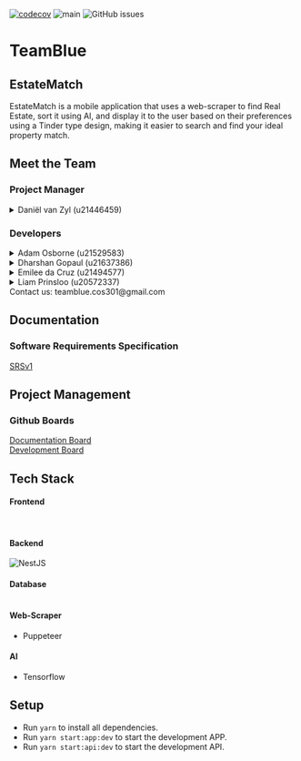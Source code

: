 [![codecov](https://codecov.io/gh/COS301-SE-2023/EstateMatch/branch/main/graph/badge.svg?token=M20C3A1SU1)](https://codecov.io/gh/COS301-SE-2023/EstateMatch)
![main](https://github.com/COS301-SE-2023/EstateMatch/actions/workflows/CI.yml/badge.svg?branch=main)
![GitHub issues](https://img.shields.io/github/issues/COS301-SE-2023/EstateMatch)

#  TeamBlue
## EstateMatch
EstateMatch is a mobile application that uses a web-scraper to find Real Estate, sort it using
AI, and display it to the user based on their preferences using a Tinder type design, making
it easier to search and find your ideal property match.

## Meet the Team

### Project Manager
<details><summary>Daniël van Zyl (u21446459)</summary><br>
<p>
Daniël is a BSC Computer Science student with a special interest in AI and security. He also likes maths and doesn't mind spending time solving more complex problems. He has experience working with C++, Java, JavaScript, nodeJS, Angular and Ionic, Python and TypeScript. He is a hard worker and is always willing to walk the extra mile to master any given task. Although he prefers working on the backend, he finds working on front ends refreshing. He can find group work challenging but is always happy to have team members to assist when needed.
</p>
<a href="https://github.com/dvz02" target="_blank">
  <img src="https://img.shields.io/badge/github-%23121011.svg?style=for-the-badge&logo=github&logoColor=white"/>
</a> 
<a href="https://www.linkedin.com/in/daniel-van-zyl-49b982207/">
    <img alt="ion" src="https://img.shields.io/badge/LinkedIn-0077B5?style=for-the-badge&logo=linkedin&logoColor=white" />
</a><br>
</details>


### Developers
<details><summary>Adam Osborne (u21529583)</summary><br>
<p>
Adam is a BSC Computer Science student. He finds that he easily fits into groups and works well with others. He puts a lot of effort into anything he does. He has worked with Java, C++ and Python. He is proficient in either language and finds that backend is his strong suit. He has worked with Ionic and Angular but spent more time improving his backend skills. He is a quick learner and picks up new technologies quite quickly.
</p>
<a href="https://github.com/AdamOsb" target="_blank">
  <img src="https://img.shields.io/badge/github-%23121011.svg?style=for-the-badge&logo=github&logoColor=white"/>
</a> 
<a href="https://www.linkedin.com/in/adam-osborne-3b4754272">
    <img alt="ion" src="https://img.shields.io/badge/LinkedIn-0077B5?style=for-the-badge&logo=linkedin&logoColor=white" />
</a><br>
</details>

<details><summary>Dharshan Gopaul (u21637386)</summary><br>
<p>
Dharshan is a BSC Information and Knowledge Systems student with a Data Science background. He likes to work in groups since he knows that there is always someone to help and there is always someone that can help him. He has worked in Java, SQL,  C++ and Python. His strong suit is working with database queries, dealing with backend code and creating designs for the frontend. He is still learning how to successfully integrate frontend with backend. His knowledge about frontend frameworks is not as great as his backend skills.  Although this is the case, he enjoys learning new technologies and is committed to master the technologies required.
</p>
<a href="https://github.com/FuryOfD" target="_blank">
  <img src="https://img.shields.io/badge/github-%23121011.svg?style=for-the-badge&logo=github&logoColor=white"/>
</a> 
<a href="https://www.linkedin.com/in/dharshan-gopaul-1b9044273/">
    <img alt="ion" src="https://img.shields.io/badge/LinkedIn-0077B5?style=for-the-badge&logo=linkedin&logoColor=white" />
</a><br>
</details>

<details><summary>Emilee da Cruz (u21494577)</summary><br>
<p>
Emilee is a BSc Information and Knowledge systems student doing the IT and Enterprises electives, therefore she also learns business management along with computer science. She enjoys working in groups because she is a social person. She gets along well with other people and finds that in group projects you learn a lot from the people you’re working with as well. She has worked with C++, Java and has done a bit of Python. This year she is taking a multimedia module and has learned that she really enjoys the design and front-end aspect of projects. She is looking forward to learning a lot in regards to integrating frontend and backend, using ionic and angular. She enjoys challenges and is always willing to try and learn new things. She also has some experience with handling databases and writing queries due to other past projects. 
</p>
<a href="https://github.com/emileepeyton" target="_blank">
  <img src="https://img.shields.io/badge/github-%23121011.svg?style=for-the-badge&logo=github&logoColor=white"/>
</a> 
<a href="https://www.linkedin.com/in/emilee-da-cruz-31b763272">
    <img alt="ion" src="https://img.shields.io/badge/LinkedIn-0077B5?style=for-the-badge&logo=linkedin&logoColor=white" />
</a><br>
</details>

<details><summary>Liam Prinsloo (u20572337)</summary><br>
<p>
Liam is a BSc Computer Science student. All the way through he loved doing the backend and he found that he was not very skilled in frontend. He has found a love for frontend after taking a Multimedia module this year. He is proficient  in C++, Python and Java. He has some experience with Ionic and Angular. He is interested in angular, therefore he is busy with an extra online course. He loves new challenges and to learn new technologies.
</p>
<a href="https://github.com/Liam-Prinsloo" target="_blank">
  <img src="https://img.shields.io/badge/github-%23121011.svg?style=for-the-badge&logo=github&logoColor=white"/>
</a> 
<a href="https://www.linkedin.com/in/liam-prinsloo-560632265/">
    <img alt="ion" src="https://img.shields.io/badge/LinkedIn-0077B5?style=for-the-badge&logo=linkedin&logoColor=white" />
</a><br>
</details>

<div>
Contact us: teamblue.cos301@gmail.com
</div>

## Documentation
### Software Requirements Specification
<a href="https://docs.google.com/document/d/1IPPo0ORLdAqlDpaK2BRLdt88pe27UXzoNSb_TqKFMJ8/edit#heading=h.y9ikcpqx8cfk">SRSv1</a>

## Project Management
### Github Boards
<a href="https://github.com/orgs/COS301-SE-2023/projects/31">Documentation Board</a><br>
<a href="https://github.com/orgs/COS301-SE-2023/projects/40/views/1">Development Board</a>


## Tech Stack

#### Frontend
<div>
<img alt="" src="https://img.shields.io/badge/Angular-DD0031?style=for-the-badge&logo=angular&logoColor=white">
<img alt="" src="https://img.shields.io/badge/Ionic-3880FF?style=for-the-badge&logo=ionic&logoColor=white">
</div>

#### Backend
<div>
<img alt="NestJS" src="https://img.shields.io/badge/nestjs-e0234e?style=for-the-badge&logo=nestjs&logoColor=white"/>
</div>

#### Database
<div>
<img alt="" src="https://img.shields.io/badge/MongoDB-4EA94B?style=for-the-badge&logo=mongodb&logoColor=white">
</div>

#### Web-Scraper
- Puppeteer

#### AI
- Tensorflow

## Setup
- Run `yarn` to install all dependencies.
- Run `yarn start:app:dev` to start the development APP.
- Run `yarn start:api:dev` to start the development API.
